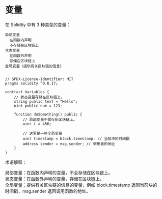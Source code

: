 # 变量

在 Solidity 中有 3 种类型的变量：
```
局部变量
  在函数内声明
  不存储在区块链上
状态变量
  在函数外声明
  存储在区块链上
全局变量（提供有关区块链的信息）
```

```solidity

// SPDX-License-Identifier: MIT
pragma solidity ^0.8.17;

contract Variables {
    // 状态变量存储在区块链上。
    string public text = "Hello";
    uint public num = 123;

    function doSomething() public {
        // 局部变量不保存到区块链上。
        uint i = 456;

        // 这里是一些全局变量
        uint timestamp = block.timestamp; // 当前块的时间戳
        address sender = msg.sender; // 调用者的地址
    }
}

```
术语解释：

局部变量：在函数内声明的变量，不会存储在区块链上。\
状态变量：在函数外声明的变量，存储在区块链上。\
全局变量：提供有关区块链的信息的变量，例如 block.timestamp 返回当前块的时间戳，msg.sender 返回调用函数的地址。
